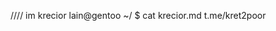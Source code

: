 //// im krecior
lain@gentoo ~/ $ cat krecior.md
t.me/kret2poor




<!-- im gay as fuck -->
<!---
kreciorek/kreciorek is a ✨ special ✨ repository because its `README.md` (this file) appears on your GitHub profile.
You can click the Preview link to take a look at your changes.
--->
